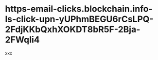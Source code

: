 # https-email-clicks.blockchain.info-ls-click-upn-yUPhmBEGU6rCsLPQ-2FdjKKbQxhXOKDT8bR5F-2Bja-2FWqIi4
xxx
